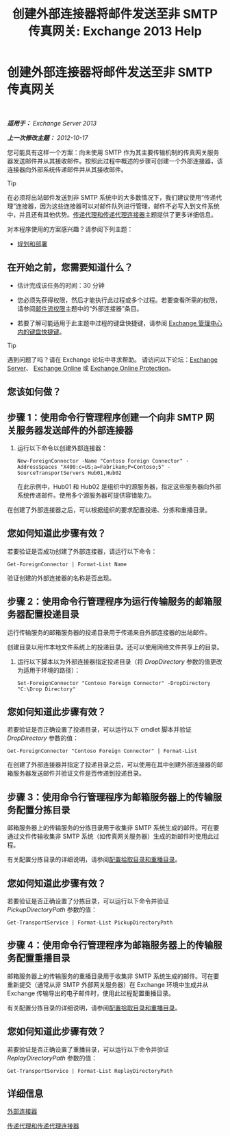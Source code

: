 ﻿---
title: '创建外部连接器将邮件发送至非 SMTP 传真网关: Exchange 2013 Help'
TOCTitle: 创建外部连接器将邮件发送至非 SMTP 传真网关
ms:assetid: 589db487-3c4c-409a-92e3-c78dd8f639b6
ms:mtpsurl: https://technet.microsoft.com/zh-cn/library/JJ710163(v=EXCHG.150)
ms:contentKeyID: 50490595
ms.date: 01/11/2018
mtps_version: v=EXCHG.150
ms.translationtype: HT
---

# 创建外部连接器将邮件发送至非 SMTP 传真网关

 

_**适用于：** Exchange Server 2013_

_**上一次修改主题：** 2012-10-17_

您可能具有这样一个方案：向未使用 SMTP 作为其主要传输机制的传真网关服务器发送邮件并从其接收邮件。按照此过程中概述的步骤可创建一个外部连接器，该连接器向外部系统传递邮件并从其接收邮件。

> [!tip]
> 在必须将出站邮件发送到非 SMTP 系统中的大多数情况下，我们建议使用“传递代理”连接器，因为这些连接器可以对邮件队列进行管理，邮件不必写入到文件系统中，并且还有其他优势。<a href="delivery-agents-and-delivery-agent-connectors-exchange-2013-help.md">传递代理和传递代理连接器</a>主题提供了更多详细信息。


对本程序使用的方案感兴趣？请参阅下列主题：

  - [规划和部署](planning-and-deployment-for-exchange-2013-installation-instructions.md)

## 在开始之前，您需要知道什么？

  - 估计完成该任务的时间：30 分钟

  - 您必须先获得权限，然后才能执行此过程或多个过程。若要查看所需的权限，请参阅[邮件流权限](mail-flow-permissions-exchange-2013-help.md)主题中的“外部连接器”条目。

  - 若要了解可能适用于此主题中过程的键盘快捷键，请参阅 [Exchange 管理中心内的键盘快捷键](keyboard-shortcuts-in-the-exchange-admin-center-exchange-online-protection-help.md)。

> [!tip]
> 遇到问题了吗？请在 Exchange 论坛中寻求帮助。 请访问以下论坛：<a href="https://go.microsoft.com/fwlink/p/?linkid=60612">Exchange Server</a>、 <a href="https://go.microsoft.com/fwlink/p/?linkid=267542">Exchange Online</a> 或 <a href="https://go.microsoft.com/fwlink/p/?linkid=285351">Exchange Online Protection</a>。


## 您该如何做？

## 步骤 1：使用命令行管理程序创建一个向非 SMTP 网关服务器发送邮件的外部连接器

1.  运行以下命令以创建外部连接器：
    
        New-ForeignConnector -Name "Contoso Foreign Connector" -AddressSpaces "X400:c=US;a=Fabrikam;P=Contoso;5" -SourceTransportServers Hub01,Hub02
    
    在此示例中，Hub01 和 Hub02 是组织中的源服务器，指定这些服务器向外部系统传递邮件。使用多个源服务器可提供容错能力。

在创建了外部连接器之后，可以根据组织的要求配置投递、分拣和重播目录。

## 您如何知道此步骤有效？

若要验证是否成功创建了外部连接器，请运行以下命令：

    Get-ForeignConnector | Format-List Name

验证创建的外部连接器的名称是否出现。

## 步骤 2：使用命令行管理程序为运行传输服务的邮箱服务器配置投递目录

运行传输服务的邮箱服务器的投递目录用于传递来自外部连接器的出站邮件。

创建目录以用作本地文件系统上的投递目录。还可以使用网络文件共享上的目录。

1.  运行以下脚本以为外部连接器指定投递目录（将 *DropDirectory* 参数的值更改为适用于环境的路径）：
    
        Set-ForeignConnector "Contoso Foreign Connector" -DropDirectory "C:\Drop Directory"

## 您如何知道此步骤有效？

若要验证是否正确设置了投递目录，可以运行以下 cmdlet 脚本并验证 *DropDirectory* 参数的值：

    Get-ForeignConnector "Contoso Foreign Connector" | Format-List

在创建了外部连接器并指定了投递目录之后，可以使用在其中创建外部连接器的邮箱服务器发送邮件并验证文件是否传递到投递目录。

## 步骤 3：使用命令行管理程序为邮箱服务器上的传输服务配置分拣目录

邮箱服务器上的传输服务的分拣目录用于收集非 SMTP 系统生成的邮件。可在要通过文件传输收集非 SMTP 系统（如传真网关服务器）生成的新邮件时使用此过程。

有关配置分拣目录的详细说明，请参阅[配置拾取目录和重播目录](configure-the-pickup-directory-and-the-replay-directory-exchange-2013-help.md)。

## 您如何知道此步骤有效？

若要验证是否正确设置了分拣目录，可以运行以下命令并验证 *PickupDirectoryPath* 参数的值：

    Get-TransportService | Format-List PickupDirectoryPath

## 步骤 4：使用命令行管理程序为邮箱服务器上的传输服务配置重播目录

邮箱服务器上的传输服务的重播目录用于收集非 SMTP 系统生成的邮件。可在要重新提交（通常从非 SMTP 外部网关服务器）在 Exchange 环境中生成并从 Exchange 传输导出的电子邮件时，使用此过程配置重播目录。

有关配置分拣目录的详细说明，请参阅[配置拾取目录和重播目录](configure-the-pickup-directory-and-the-replay-directory-exchange-2013-help.md)。

## 您如何知道此步骤有效？

若要验证是否正确设置了重播目录，可以运行以下命令并验证 *ReplayDirectoryPath* 参数的值：

    Get-TransportService | Format-List ReplayDirectoryPath

## 详细信息

[外部连接器](foreign-connectors-exchange-2013-help.md)

[传递代理和传递代理连接器](delivery-agents-and-delivery-agent-connectors-exchange-2013-help.md)

